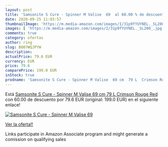 ```yaml
---
layout: post
title: 'Samsonite S Cure - Spinner M Valise  69  al 60.00 % de descuento'
date: 2020-09-25 11:03:57
thumbnailImage: 'https://m.media-amazon.com/images/I/31p9fYUYNEL._SL200_.jpg'
images: [ 'https://m.media-amazon.com/images/I/31p9fYUYNEL._SL200_.jpg' ]
comments: true
category: ofertas
author: ring
slug: B007WQJPYW
description:
actualPrice: 79.6 EUR
currency: EUR
price: 79.6
comparePrice: 199.0 EUR
inStock: true
prodname: 'Samsonite S Cure - Spinner M Valise  69 cm  79 L  Crimson Rouge  Red '
---
```


Está [Samsonite S Cure - Spinner M Valise  69 cm  79 L  Crimson Rouge  Red ](https://www.amazon.fr/dp/B007WQJPYW/?tag=tolees0d-21) con 60.00 de descuento por 79.6 EUR (original: 199.0 EUR) en el siguiente enlace!

[![Samsonite S Cure - Spinner M Valise  69 ](https://m.media-amazon.com/images/I/31p9fYUYNEL._SL200_.jpg)](https://www.amazon.fr/dp/B007WQJPYW/?tag=tolees0d-21)

[Ver la oferta!!](https://www.amazon.fr/dp/B007WQJPYW/?tag=tolees0d-21)

Links participate in Amazon Associate program and might generate a comission on qualifying sales


